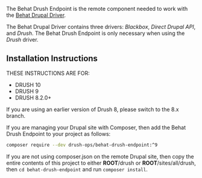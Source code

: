 The Behat Drush Endpoint is the remote component needed to work with the [Behat Drupal Driver](https://github.com/jhedstrom/DrupalDriver).

The Behat Drupal Driver contains three drivers:  *Blackbox*, *Direct Drupal API*, and *Drush*.  The Behat Drush Endpoint is only necessary when using the *Drush* driver.

## Installation Instructions

THESE INSTRUCTIONS ARE FOR:

- DRUSH 10
- DRUSH 9
- DRUSH 8.2.0+

If you are using an earlier version of Drush 8, please switch to the 8.x branch.

If you are managing your Drupal site with Composer, then add the Behat Drush Endpoint to your project as follows:
```bash
composer require --dev drush-ops/behat-drush-endpoint:^9
```
If you are not using composer.json on the remote Drupal site, then copy the entire contents of this project to either **__ROOT__**/drush or **__ROOT__**/sites/all/drush, then `cd behat-drush-endpoint` and run `composer install`.
